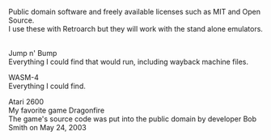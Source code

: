 Public domain software and freely available licenses such as MIT and Open Source.<BR />
I use these with Retroarch but they will work with the stand alone emulators.<BR />
<BR />

Jump n' Bump<BR />
Everything I could find that would run, including wayback machine files.

WASM-4<BR />
Everything I could find.

Atari 2600<BR />
My favorite game Dragonfire<BR />
The game's source code was put into the public domain by developer Bob Smith on May 24, 2003
